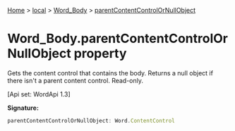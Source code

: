 [Home](./index) &gt; [local](local.md) &gt; [Word\_Body](local.word_body.md) &gt; [parentContentControlOrNullObject](local.word_body.parentcontentcontrolornullobject.md)

# Word\_Body.parentContentControlOrNullObject property

Gets the content control that contains the body. Returns a null object if there isn't a parent content control. Read-only. 

 \[Api set: WordApi 1.3\]

**Signature:**
```javascript
parentContentControlOrNullObject: Word.ContentControl
```
